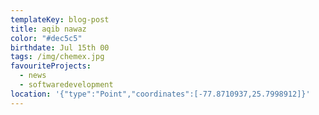 ```yaml
---
templateKey: blog-post
title: aqib nawaz
color: "#dec5c5"
birthdate: Jul 15th 00
tags: /img/chemex.jpg
favouriteProjects:
  - news
  - softwaredevelopment
location: '{"type":"Point","coordinates":[-77.8710937,25.7998912]}'
---
```

